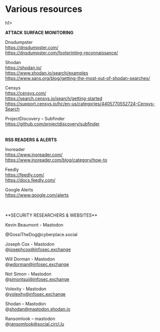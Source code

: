 <h1>Various resources</h1>h1>

**ATTACK SURFACE MONITORING**

Dnsdumpster <br>
https://dnsdumpster.com/ <br>
https://dnsdumpster.com/footprinting-reconnaissance/ <br>

Shodan<br>
https://shodan.io/ <br>
https://www.shodan.io/search/examples <br>
https://www.sans.org/blog/getting-the-most-out-of-shodan-searches/ <br>

Censys <br>
https://censys.com/ <br>
https://search.censys.io/search/getting-started <br>
https://support.censys.io/hc/en-us/categories/4405770552724-Censys-Search <br>

ProjectDiscovery – Subfinder <br>
https://github.com/projectdiscovery/subfinder <br>
<br>
<br>
**RSS READERS & ALERTS**

Inoreader <br>
https://www.inoreader.com/ <br>
https://www.inoreader.com/blog/category/how-to <br>

Feedly <br>
https://feedly.com/ <br>
https://docs.feedly.com/ <br>

Google Alerts <br>
https://www.google.com/alerts <br>

<br>
<br>
**SECURITY RESEARCHERS & WEBSITES**

Kevin Beaumont - Mastodon <br>
<p>@GossiTheDog@cyberplace.social<br>

Joseph Cox - Mastodon <br>
@josephcox@infosec.exchange <br>

Will Dorman - Mastodon <br>
@wdorman@infosec.exchange <br>

Not Simon - Mastodon <br>
@simontsui@infosec.exchange <br>

Volexity - Mastodon <br>
@volexity@infosec.exchange <br>

Shodan – Mastodon <br>
@shodan@mastodon.shodan.io <br>

Ransomlook – mastodon <br>
@ransomlook@social.circl.lu <br>
